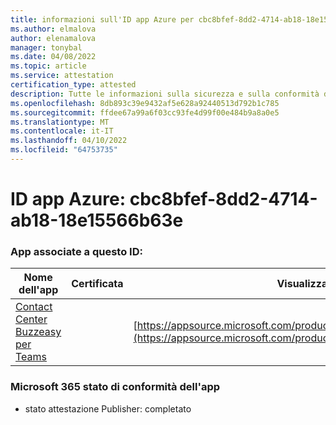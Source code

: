 ```yaml
---
title: informazioni sull'ID app Azure per cbc8bfef-8dd2-4714-ab18-18e15566b63e
ms.author: elmalova
author: elenamalova
manager: tonybal
ms.date: 04/08/2022
ms.topic: article
ms.service: attestation
certification_type: attested
description: Tutte le informazioni sulla sicurezza e sulla conformità disponibili per cbc8bfef-8dd2-4714-ab18-18e15566b63e.
ms.openlocfilehash: 8db893c39e9432af5e628a92440513d792b1c785
ms.sourcegitcommit: ffdee67a99a6f03cc93fe4d99f00e484b9a8a0e5
ms.translationtype: MT
ms.contentlocale: it-IT
ms.lasthandoff: 04/10/2022
ms.locfileid: "64753735"
---
```

# <a name="azure-app-id-cbc8bfef-8dd2-4714-ab18-18e15566b63e"></a>ID app Azure: cbc8bfef-8dd2-4714-ab18-18e15566b63e


### <a name="apps-associated-with-this-id"></a>App associate a questo ID:
| **Nome dell'app** | **Certificata** | **Visualizzazione in AppSource** |
|--------------|---------------|-----------------------|
| [Contact Center Buzzeasy per Teams](../forward/geomant.buzzeasy_teams_contact_center.md) |  | [https://appsource.microsoft.com/product/office/geomant.buzzeasy_teams_contact_center](https://appsource.microsoft.com/product/office/geomant.buzzeasy_teams_contact_center) |

### <a name="microsoft-365-app-compliance-status"></a>Microsoft 365 stato di conformità dell'app
- stato attestazione Publisher: completato
